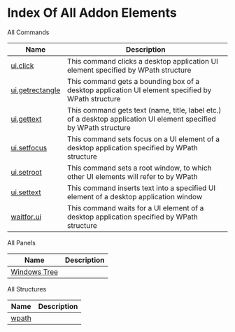# Index Of All Addon Elements


 All Commands

| Name | Description |
| ---- | ----------- |
| [ui.click](https://github.com/G1ANT-Robot/G1ANT.Addon/blob/master/G1ANT.Addon.UI/Commands/UIClickCommand.md) | This command clicks a desktop application UI element specified by WPath structure |
| [ui.getrectangle](https://github.com/G1ANT-Robot/G1ANT.Addon/blob/master/G1ANT.Addon.UI/Commands/UIGetRectangleCommand.md) | This command gets a bounding box of a desktop application UI element specified by WPath structure |
| [ui.gettext](https://github.com/G1ANT-Robot/G1ANT.Addon/blob/master/G1ANT.Addon.UI/Commands/UIGetTextCommand.md) | This command gets text (name, title, label etc.) of a desktop application UI element specified by WPath structure |
| [ui.setfocus](https://github.com/G1ANT-Robot/G1ANT.Addon/blob/master/G1ANT.Addon.UI/Commands/UISetFocusCommand.md) | This command sets focus on a UI element of a desktop application specified by WPath structure |
| [ui.setroot](https://github.com/G1ANT-Robot/G1ANT.Addon/blob/master/G1ANT.Addon.UI/Commands/UISetRootCommand.md) | This command sets a root window, to which other UI elements will refer to by WPath |
| [ui.settext](https://github.com/G1ANT-Robot/G1ANT.Addon/blob/master/G1ANT.Addon.UI/Commands/UISetTextCommand.md) | This command inserts text into a specified UI element of a desktop application window |
| [waitfor.ui](https://github.com/G1ANT-Robot/G1ANT.Addon/blob/master/G1ANT.Addon.UI/Commands/WaitForUICommand.md) | This command waits for a UI element of a desktop application specified by WPath structure |

 All Panels

| Name | Description |
| ---- | ----------- |
| [Windows Tree](https://github.com/G1ANT-Robot/G1ANT.Addon/blob/master/G1ANT.Addon.UI/Panels/UIControlsPanel.md) |  |

 All Structures

| Name | Description |
| ---- | ----------- |
| [wpath](https://github.com/G1ANT-Robot/G1ANT.Addon/blob/master/G1ANT.Addon.UI/Structures/WPathStructure.md) |  |
